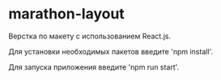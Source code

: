 # marathon-layout

Верстка по макету с использованием React.js.

Для установки необходимых пакетов введите 'npm install'.

Для запуска приложения введите 'npm run start'.
